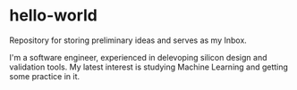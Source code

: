# hello-world
Repository for storing preliminary ideas and serves as my Inbox.

I'm a software engineer, experienced in delevoping silicon design and validation tools.
My latest interest is studying Machine Learning and getting some practice in it.

